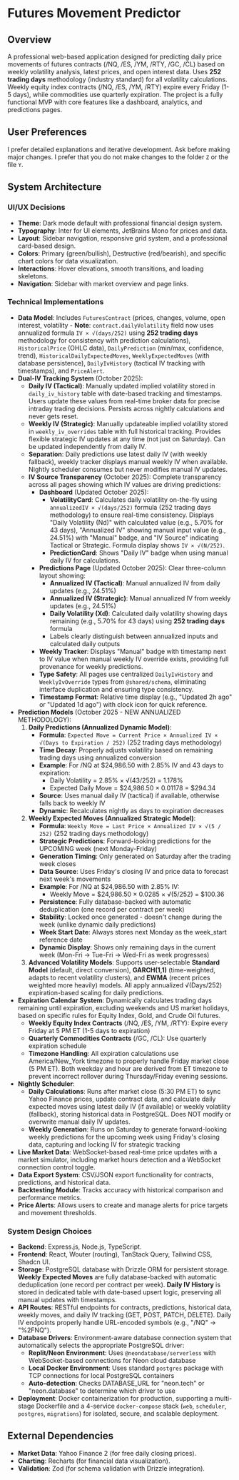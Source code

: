 # Futures Movement Predictor

## Overview
A professional web-based application designed for predicting daily price movements of futures contracts (/NQ, /ES, /YM, /RTY, /GC, /CL) based on weekly volatility analysis, latest prices, and open interest data. Uses **252 trading days** methodology (industry standard) for all volatility calculations. Weekly equity index contracts (/NQ, /ES, /YM, /RTY) expire every Friday (1-5 days), while commodities use quarterly expiration. The project is a fully functional MVP with core features like a dashboard, analytics, and predictions pages.

## User Preferences
I prefer detailed explanations and iterative development. Ask before making major changes. I prefer that you do not make changes to the folder `Z` or the file `Y`.

## System Architecture

### UI/UX Decisions
-   **Theme**: Dark mode default with professional financial design system.
-   **Typography**: Inter for UI elements, JetBrains Mono for prices and data.
-   **Layout**: Sidebar navigation, responsive grid system, and a professional card-based design.
-   **Colors**: Primary (green/bullish), Destructive (red/bearish), and specific chart colors for data visualization.
-   **Interactions**: Hover elevations, smooth transitions, and loading skeletons.
-   **Navigation**: Sidebar with market overview and page links.

### Technical Implementations
-   **Data Model**: Includes `FuturesContract` (prices, changes, volume, open interest, volatility - **Note**: `contract.dailyVolatility` field now uses annualized formula `IV × √(days/252)` using **252 trading days** methodology for consistency with prediction calculations), `HistoricalPrice` (OHLC data), `DailyPrediction` (min/max, confidence, trend), `HistoricalDailyExpectedMoves`, `WeeklyExpectedMoves` (with database persistence), `DailyIvHistory` (tactical IV tracking with timestamps), and `PriceAlert`.
-   **Dual-IV Tracking System** (October 2025):
    - **Daily IV (Tactical)**: Manually updated implied volatility stored in `daily_iv_history` table with date-based tracking and timestamps. Users update these values from real-time broker data for precise intraday trading decisions. Persists across nightly calculations and never gets reset.
    - **Weekly IV (Strategic)**: Manually updateable implied volatility stored in `weekly_iv_overrides` table with full historical tracking. Provides flexible strategic IV updates at any time (not just on Saturday). Can be updated independently from daily IV.
    - **Separation**: Daily predictions use latest daily IV (with weekly fallback), weekly tracker displays manual weekly IV when available. Nightly scheduler consumes but never modifies manual IV updates.
    - **IV Source Transparency** (October 2025): Complete transparency across all pages showing which IV values are driving predictions:
      - **Dashboard** (Updated October 2025): 
        - **VolatilityCard**: Calculates daily volatility on-the-fly using `annualizedIV × √(days/252)` formula (252 trading days methodology) to ensure real-time consistency. Displays "Daily Volatility (Nd)" with calculated value (e.g., 5.70% for 43 days), "Annualized IV" showing manual input value (e.g., 24.51%) with "Manual" badge, and "IV Source" indicating Tactical or Strategic. Formula display shows `IV × √(N/252)`.
        - **PredictionCard**: Shows "Daily IV" badge when using manual daily IV for calculations.
      - **Predictions Page** (Updated October 2025): Clear three-column layout showing:
        - **Annualized IV (Tactical)**: Manual annualized IV from daily updates (e.g., 24.51%)
        - **Annualized IV (Strategic)**: Manual annualized IV from weekly updates (e.g., 24.51%)
        - **Daily Volatility (Xd)**: Calculated daily volatility showing days remaining (e.g., 5.70% for 43 days) using **252 trading days** formula
        - Labels clearly distinguish between annualized inputs and calculated daily outputs
      - **Weekly Tracker**: Displays "Manual" badge with timestamp next to IV value when manual weekly IV override exists, providing full provenance for weekly predictions.
      - **Type Safety**: All pages use centralized `DailyIvHistory` and `WeeklyIvOverride` types from `@shared/schema`, eliminating interface duplication and ensuring type consistency.
      - **Timestamp Format**: Relative time display (e.g., "Updated 2h ago" or "Updated 1d ago") with clock icon for quick reference.
-   **Prediction Models** (October 2025 - NEW ANNUALIZED METHODOLOGY):
    1.  **Daily Predictions (Annualized Dynamic Model)**: 
        - **Formula**: `Expected Move = Current Price × Annualized IV × √(Days to Expiration / 252)` (252 trading days methodology)
        - **Time Decay**: Properly adjusts volatility based on remaining trading days using annualized conversion
        - **Example**: For /NQ at $24,986.50 with 2.85% IV and 43 days to expiration:
          - Daily Volatility = 2.85% × √(43/252) = 1.178%
          - Expected Daily Move = $24,986.50 × 0.01178 = $294.34
        - **Source**: Uses manual daily IV (tactical) if available, otherwise falls back to weekly IV
        - **Dynamic**: Recalculates nightly as days to expiration decreases
    2.  **Weekly Expected Moves (Annualized Strategic Model)**: 
        - **Formula**: `Weekly Move = Last Price × Annualized IV × √(5 / 252)` (252 trading days methodology)
        - **Strategic Predictions**: Forward-looking predictions for the UPCOMING week (next Monday-Friday)
        - **Generation Timing**: Only generated on Saturday after the trading week closes
        - **Data Source**: Uses Friday's closing IV and price data to forecast next week's movements
        - **Example**: For /NQ at $24,986.50 with 2.85% IV:
          - Weekly Move = $24,986.50 × 0.0285 × √(5/252) = $100.36
        - **Persistence**: Fully database-backed with automatic deduplication (one record per contract per week)
        - **Stability**: Locked once generated - doesn't change during the week (unlike dynamic daily predictions)
        - **Week Start Date**: Always stores next Monday as the week_start reference date
        - **Dynamic Display**: Shows only remaining days in the current week (Mon-Fri → Tue-Fri → Wed-Fri as week progresses)
    3.  **Advanced Volatility Models**: Supports user-selectable **Standard Model** (default, direct conversion), **GARCH(1,1)** (time-weighted, adapts to recent volatility clusters), and **EWMA** (recent prices weighted more heavily) models. All apply annualized √(Days/252) expiration-based scaling for daily predictions.
-   **Expiration Calendar System**: Dynamically calculates trading days remaining until expiration, excluding weekends and US market holidays, based on specific rules for Equity Index, Gold, and Crude Oil futures.
    - **Weekly Equity Index Contracts** (/NQ, /ES, /YM, /RTY): Expire every Friday at 5 PM ET (1-5 days to expiration)
    - **Quarterly Commodities Contracts** (/GC, /CL): Use quarterly expiration schedule
    - **Timezone Handling**: All expiration calculations use America/New_York timezone to properly handle Friday market close (5 PM ET). Both weekday and hour are derived from ET timezone to prevent incorrect rollover during Thursday/Friday evening sessions.
-   **Nightly Scheduler**: 
    - **Daily Calculations**: Runs after market close (5:30 PM ET) to sync Yahoo Finance prices, update contract data, and calculate daily expected moves using latest daily IV (if available) or weekly volatility (fallback), storing historical data in PostgreSQL. Does NOT modify or overwrite manual daily IV updates.
    - **Weekly Generation**: Runs on Saturday to generate forward-looking weekly predictions for the upcoming week using Friday's closing data, capturing and locking IV for strategic tracking
-   **Live Market Data**: WebSocket-based real-time price updates with a market simulator, including market hours detection and a WebSocket connection control toggle.
-   **Data Export System**: CSV/JSON export functionality for contracts, predictions, and historical data.
-   **Backtesting Module**: Tracks accuracy with historical comparison and performance metrics.
-   **Price Alerts**: Allows users to create and manage alerts for price targets and movement thresholds.

### System Design Choices
-   **Backend**: Express.js, Node.js, TypeScript.
-   **Frontend**: React, Wouter (routing), TanStack Query, Tailwind CSS, Shadcn UI.
-   **Storage**: PostgreSQL database with Drizzle ORM for persistent storage. **Weekly Expected Moves** are fully database-backed with automatic deduplication (one record per contract per week). **Daily IV History** is stored in dedicated table with date-based upsert logic, preserving all manual updates with timestamps.
-   **API Routes**: RESTful endpoints for contracts, predictions, historical data, weekly moves, and daily IV tracking (GET, POST, PATCH, DELETE). Daily IV endpoints properly handle URL-encoded symbols (e.g., "/NQ" → "%2FNQ").
-   **Database Drivers**: Environment-aware database connection system that automatically selects the appropriate PostgreSQL driver:
    -   **Replit/Neon Environment**: Uses `@neondatabase/serverless` with WebSocket-based connections for Neon cloud database
    -   **Local Docker Environment**: Uses standard `postgres` package with TCP connections for local PostgreSQL containers
    -   **Auto-detection**: Checks DATABASE_URL for "neon.tech" or "neon.database" to determine which driver to use
-   **Deployment**: Docker containerization for production, supporting a multi-stage Dockerfile and a 4-service `docker-compose` stack (`web`, `scheduler`, `postgres`, `migrations`) for isolated, secure, and scalable deployment.

## External Dependencies
-   **Market Data**: Yahoo Finance 2 (for free daily closing prices).
-   **Charting**: Recharts (for financial data visualization).
-   **Validation**: Zod (for schema validation with Drizzle integration).